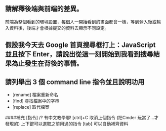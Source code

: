 ## 請解釋後端與前端的差異。

前端為整個看到的環境設置，每個人一開始看到的畫面都會一樣，等到登入後或輸入資料後，後端才會根據提交的資料去顯示不同設定。


## 假設我今天去 Google 首頁搜尋框打上：JavaScript 並且按下 Enter，請說出從這一刻開始到我看到搜尋結果為止發生在背後的事情。



## 請列舉出 3 個 command line 指令並且說明功用

- [rename] 檔案重新命名
- [find] 尋找檔案中的字串
- [replace] 取代檔案

####補充 
[指令] /? 有中文教學耶!
[ctrl]+C  取消上個指令 (把Cmder 玩當了...才發現的)
上下鍵可以選取之前用過的指令
[tab] 可以自動補齊資料
